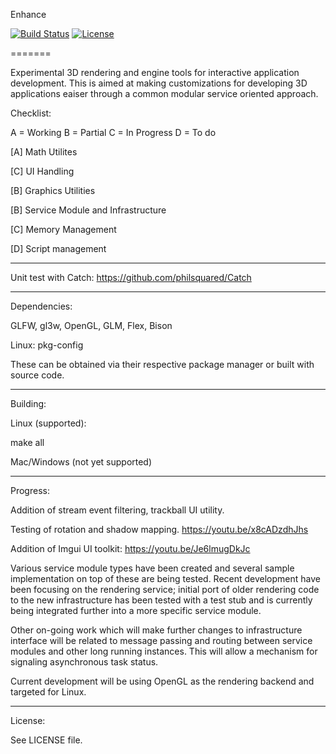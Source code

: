 Enhance

[![Build Status](https://travis-ci.org/bilbil/enhance.svg?branch=master)](https://travis-ci.org/bilbil/enhance)
[![License](https://img.shields.io/:license-bsd-blue.svg?style=round-square)](https://github.com/bilbil/enhance/blob/master/LICENSE.txt)

=======

Experimental 3D rendering and engine tools for interactive application development. This is aimed at making customizations for developing 3D applications eaiser through a common modular service oriented approach.

Checklist:

A = Working
B = Partial
C = In Progress
D = To do


[A] Math Utilites

[C] UI Handling

[B] Graphics Utilities

[B] Service Module and Infrastructure

[C] Memory Management

[D] Script management

--------------------------------------------

Unit test with Catch:
https://github.com/philsquared/Catch

--------------------------------------------

Dependencies:

GLFW, gl3w, OpenGL, GLM, Flex, Bison

Linux: pkg-config

These can be obtained via their respective package manager or built with source code.

--------------------------------------------

Building:

Linux (supported):

make all

Mac/Windows (not yet supported)

--------------------------------------------

Progress:

Addition of stream event filtering, trackball UI utility.

Testing of rotation and shadow mapping.
https://youtu.be/x8cADzdhJhs

Addition of Imgui UI toolkit:
https://youtu.be/Je6lmugDkJc

Various service module types have been created and several sample implementation on top of these are being tested. Recent development have been focusing on the rendering service; initial port of older rendering code to the new infrastructure has been tested with a test stub and is currently being integrated further into a more specific service module.

Other on-going work which will make further changes to infrastructure interface will be related to message passing and routing between service modules and other long running instances. This will allow a mechanism for signaling asynchronous task status.

Current development will be using OpenGL as the rendering backend and targeted for Linux.

--------------------------------------------

License:

See LICENSE file.
